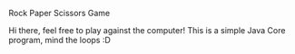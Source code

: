 Rock Paper Scissors Game

Hi there, feel free to play against the computer!
This is a simple Java Core program, mind the loops :D

